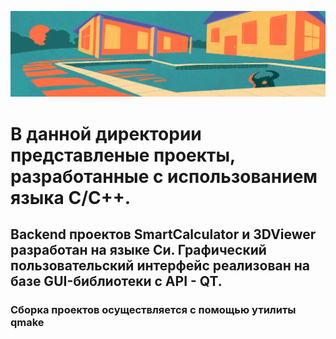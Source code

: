 ![Projects](misc/image.png)

# В данной директории представленые проекты, разработанные с использованием языка С/C++.
## Backend проектов SmartCalculator и 3DViewer разработан на языке Си. Графический пользовательский интерфейс реализован на базе GUI-библиотеки с API - QT.
### Сборка проектов осуществляется с помощью утилиты qmake
